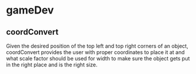 # gameDev

## coordConvert

Given the desired position of the top left and top right corners of an object, coordConvert provides the user with proper coordinates to place it at and what scale factor should be used for width to make sure the object gets put in the right place and is the right size. 
